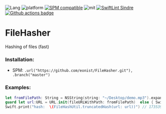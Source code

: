 ![Lang](https://img.shields.io/badge/Language-Swift-orange.svg)
![platform](https://img.shields.io/badge/Platform-iOS/macOS-blue.svg)
[![SPM compatible](https://img.shields.io/badge/SPM-compatible-4BC51D.svg?style=flat)](https://github.com/apple/swift)
![mit](https://img.shields.io/badge/License-MIT-brightgreen.svg)
[![SwiftLint Sindre](https://img.shields.io/badge/SwiftLint-Sindre-hotpink.svg)](https://github.com/sindresorhus/swiftlint-sindre)
[![Github actions badge](https://badgen.net/github/checks/eonist/FileHasher?icon=github&label=Build%20Status)](https://github.com/eonist/FileHasher/actions)

# FileHasher
Hashing of files (fast)

### Installation:
- SPM: `.url("https://github.com/eonist/FileHasher.git"), .branch("master")`

### Examples:
```swift
let fromFilePath: String = NSString(string: "~/Desktop/demo.mp3").expandingTildeInPath
guard let url:URL = URL.init(fileURLWithPath: fromFilePath)  else { Swift.print("err url"); return }
Swift.print("hash:  \(FileHashUtil.truncatedHash(url: url))") // 173539113
```
